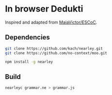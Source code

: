 # In browser Dedukti

Inspired and adapted from [MaiaVictor/ESCoC](https://github.com/MaiaVictor/ESCoC).

## Dependencies

```sh
git clone https://github.com/kach/nearley.git
git clone https://github.com/no-context/moo.git

npm install -g nearley
```

## Build

```sh
nearleyc grammar.ne > grammar.js
```
